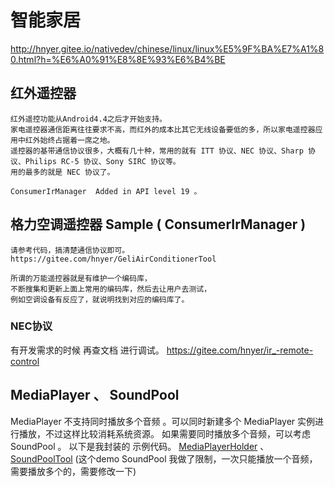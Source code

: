 # 智能家居
http://hnyer.gitee.io/nativedev/chinese/linux/linux%E5%9F%BA%E7%A1%80.html?h=%E6%A0%91%E8%8E%93%E6%B4%BE 

## 红外遥控器
```text
红外遥控功能从Android4.4之后才开始支持。
家电遥控器通信距离往往要求不高，而红外的成本比其它无线设备要低的多，所以家电遥控器应用中红外始终占据着一席之地。
遥控器的基带通信协议很多，大概有几十种，常用的就有 ITT 协议、NEC 协议、Sharp 协议、Philips RC-5 协议、Sony SIRC 协议等。
用的最多的就是 NEC 协议了。

ConsumerIrManager  Added in API level 19 。
```


##  格力空调遥控器 Sample ( ConsumerIrManager )
```text
请参考代码，搞清楚通信协议即可。
https://gitee.com/hnyer/GeliAirConditionerTool

所谓的万能遥控器就是有维护一个编码库，
不断搜集和更新上面上常用的编码库，然后去让用户去测试，
例如空调设备有反应了，就说明找到对应的编码库了。
```

### NEC协议
有开发需求的时候 再查文档 进行调试。 
https://gitee.com/hnyer/ir_-remote-control


## MediaPlayer 、 SoundPool 
MediaPlayer 不支持同时播放多个音频 。可以同时新建多个 MediaPlayer 实例进行播放，不过这样比较消耗系统资源。
如果需要同时播放多个音频，可以考虑 SoundPool 。
以下是我封装的 示例代码。
[MediaPlayerHolder](https://gitee.com/hnyer/my-media-player/blob/master/MediaPlayerHolder.java) 、
[SoundPoolTool](https://gitee.com/hnyer/my-media-player/blob/master/SoundPoolTool/SoundPoolTool.java)
(这个demo SoundPool 我做了限制，一次只能播放一个音频，需要播放多个的，需要修改一下)




